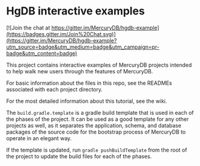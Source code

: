 # HgDB interactive examples

[![Join the chat at https://gitter.im/MercuryDB/hgdb-example](https://badges.gitter.im/Join%20Chat.svg)](https://gitter.im/MercuryDB/hgdb-example?utm_source=badge&utm_medium=badge&utm_campaign=pr-badge&utm_content=badge)

This project contains interactive examples of MercuryDB projects intended to
help walk new users through the features of MercuryDB.

For basic information about the files in this repo, see the READMEs associated
with each project directory.

For the most detailed information about this tutorial, see the wiki.

The `build.gradle.template` is a gradle build template that is used in each of the phases of the project.
It can be used as a good template for any other projects as well, as it separates the application, schema, and
database packages of the source code for the bootstrap process of MercuryDB to operate in an elegant way.

If the template is updated, run `gradle pushBuildTemplate` from the root of the project to update the build
files for each of the phases.
